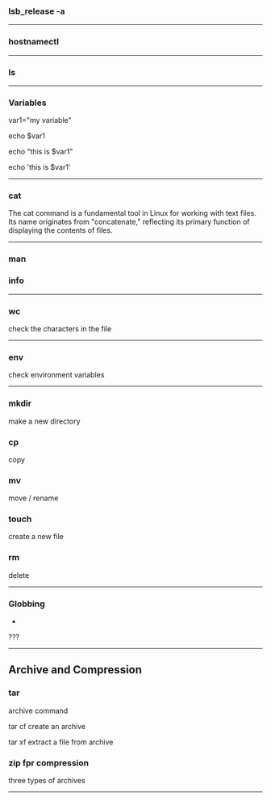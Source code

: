 ### lsb_release -a
---
### hostnamectl
---
### ls 
---

### Variables

var1="my variable"

echo $var1

echo "this is $var1"

echo 'this is $var1'

---
### cat

The cat command is a fundamental tool in Linux for working with text files. Its name originates from "concatenate," reflecting its primary function of displaying the contents of files.

---

### man 
### info

---

### wc 
check the characters in the file

---

### env 
check environment variables

---

### mkdir
make a new directory 

### cp 
copy 

### mv
move / rename 

### touch 
create a new file

### rm
delete

---

### Globbing
*
???

---

## Archive and Compression 

### tar 
archive command

tar cf 
create an archive 

tar xf 
extract a file from archive

### zip fpr compression
three types of archives

---



